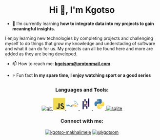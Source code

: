 <h1 align="center">Hi 👋, I'm Kgotso</h1>


- 🌱 I’m currently learning **how to integrate data into my projects to gain meaningful insights.**

I enjoy learning new technologies by completing projects and challenging myself to do things that grow my knowledge and understading of software and what it can do for us. My projects can all be found here and more are added as they are being developed.

- 📫 How to reach me: **kgotsom@protonmail.com**

- ⚡ Fun fact **In my spare time, I enjoy watching sport or a good series**

<h3 align="center">Languages and Tools:</h3>
<p align="center">
</a> <a href="https://git-scm.com/" target="_blank" rel="noreferrer"> <img src="https://www.vectorlogo.zone/logos/git-scm/git-scm-icon.svg" alt="git" width="40" height="40"/> </a> <a href="https://developer.mozilla.org/en-US/docs/Web/JavaScript" target="_blank" rel="noreferrer"> <img src="https://raw.githubusercontent.com/devicons/devicon/master/icons/javascript/javascript-original.svg" alt="javascript" width="40" height="40"/> </a> <a href="https://www.mysql.com/" target="_blank" rel="noreferrer"> <img src="https://raw.githubusercontent.com/devicons/devicon/master/icons/mysql/mysql-original-wordmark.svg" alt="mysql" width="40" height="40"/> </a> <a href="https://pandas.pydata.org/" target="_blank" rel="noreferrer"> <img src="https://raw.githubusercontent.com/devicons/devicon/2ae2a900d2f041da66e950e4d48052658d850630/icons/pandas/pandas-original.svg" alt="pandas" width="40" height="40"/> </a> <a href="https://www.python.org" target="_blank" rel="noreferrer"> <img src="https://raw.githubusercontent.com/devicons/devicon/master/icons/python/python-original.svg" alt="python" width="40" height="40"/> </a> <a href="https://www.sqlite.org/" target="_blank" rel="noreferrer"> <img src="https://www.vectorlogo.zone/logos/sqlite/sqlite-icon.svg" alt="sqlite" width="40" height="40"/> </a> </p>


<h3 align="center">Connect with me:</h3>
<p align="center">
<a href="https://linkedin.com/in/kgotso-makhalimele" target="blank"><img align="center" src="https://raw.githubusercontent.com/rahuldkjain/github-profile-readme-generator/master/src/images/icons/Social/linked-in-alt.svg" alt="kgotso-makhalimele" height="30" width="40" /></a>
<a href="https://medium.com/@kgotsom" target="blank"><img align="center" src="https://raw.githubusercontent.com/rahuldkjain/github-profile-readme-generator/master/src/images/icons/Social/medium.svg" alt="@kgotsom" height="30" width="40" /></a>
</p>
